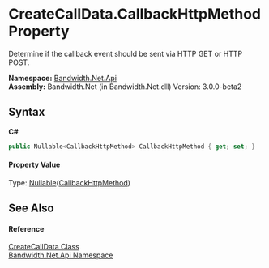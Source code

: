 ﻿# CreateCallData.CallbackHttpMethod Property 
 

Determine if the callback event should be sent via HTTP GET or HTTP POST.

**Namespace:**&nbsp;<a href ="N_Bandwidth_Net_Api.md">Bandwidth.Net.Api</a><br />**Assembly:**&nbsp;Bandwidth.Net (in Bandwidth.Net.dll) Version: 3.0.0-beta2

## Syntax

**C#**<br />
``` C#
public Nullable<CallbackHttpMethod> CallbackHttpMethod { get; set; }
```


#### Property Value
Type: <a href="http://msdn2.microsoft.com/en-us/library/b3h38hb0" target="_blank">Nullable</a>(<a href ="T_Bandwidth_Net_Api_CallbackHttpMethod.md">CallbackHttpMethod</a>)

## See Also


#### Reference
<a href ="T_Bandwidth_Net_Api_CreateCallData.md">CreateCallData Class</a><br /><a href ="N_Bandwidth_Net_Api.md">Bandwidth.Net.Api Namespace</a><br />
